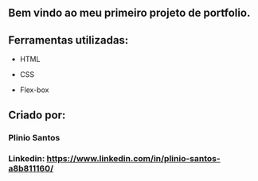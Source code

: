 ## Bem vindo ao meu primeiro projeto de portfolio.

## Ferramentas utilizadas:

* HTML

* CSS

* Flex-box

## Criado por:

### Plinio Santos

### Linkedin: https://www.linkedin.com/in/plinio-santos-a8b811160/
